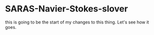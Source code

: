 # SARAS-Navier-Stokes-slover
this is going to be the start of my changes to this thing. Let's see how it goes. 
